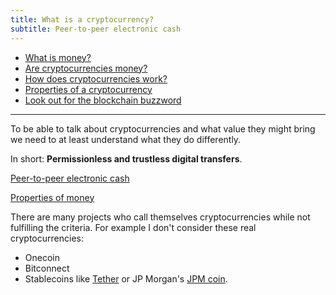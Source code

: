 ```yaml
---
title: What is a cryptocurrency?
subtitle: Peer-to-peer electronic cash
---
```


* [What is money?](#)
* [Are cryptocurrencies money?](#)
* [How does cryptocurrencies work?](#)
* [Properties of a cryptocurrency](#)
* [Look out for the blockchain buzzword](#)

----


To be able to talk about cryptocurrencies and what value they might bring we need to at least understand what they do differently.

In short: **Permissionless and trustless digital transfers**.

[Peer-to-peer electronic cash](#)

[Properties of money](#)


There are many projects who call themselves cryptocurrencies while not fulfilling the criteria. For example I don't consider these real cryptocurrencies:

* Onecoin
* Bitconnect
* Stablecoins like [Tether][] or JP Morgan's [JPM coin][].

[Byzantine fault tolerance]: https://en.wikipedia.org/wiki/Byzantine_fault_tolerance
[Tether]: https://tether.to/
[JPM coin]: https://decryptmedia.com/5173/jp-morgan-coin-cryptocurrency
